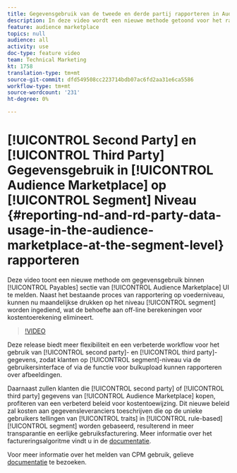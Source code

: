 ```yaml
---
title: Gegevensgebruik van de tweede en derde partij rapporteren in Audience Marketplace op segmentniveau
description: In deze video wordt een nieuwe methode getoond voor het rapporteren van het gegevensgebruik in het gedeelte Payables van de gebruikersinterface van Audience Marketplace. Naast het bestaande proces van rapportage op voederniveau, kunnen nu maandelijks indrukkingen worden ingediend op segmentniveau, wat de noodzaak van offlineberekeningen voor kostentoerekening wegneemt.
feature: audience marketplace
topics: null
audience: all
activity: use
doc-type: feature video
team: Technical Marketing
kt: 1758
translation-type: tm+mt
source-git-commit: dfd549508cc223714bdb07ac6fd2aa31e6ca5586
workflow-type: tm+mt
source-wordcount: '231'
ht-degree: 0%

---
```



# [!UICONTROL Second Party] en [!UICONTROL Third Party] Gegevensgebruik in [!UICONTROL Audience Marketplace] op [!UICONTROL Segment] Niveau {#reporting-nd-and-rd-party-data-usage-in-the-audience-marketplace-at-the-segment-level} rapporteren

Deze video toont een nieuwe methode om gegevensgebruik binnen [!UICONTROL Payables] sectie van [!UICONTROL Audience Marketplace] UI te melden. Naast het bestaande proces van rapportering op voederniveau, kunnen nu maandelijkse drukken op het niveau [!UICONTROL segment] worden ingediend, wat de behoefte aan off-line berekeningen voor kostentoerekening elimineert.

>[!VIDEO](https://video.tv.adobe.com/v/25522/?quality=12)

Deze release biedt meer flexibiliteit en een verbeterde workflow voor het gebruik van [!UICONTROL second party]- en [!UICONTROL third party]-gegevens, zodat klanten op [!UICONTROL segment]-niveau via de gebruikersinterface of via de functie voor bulkupload kunnen rapporteren over afbeeldingen.

Daarnaast zullen klanten die [!UICONTROL second party] of [!UICONTROL third party] gegevens van [!UICONTROL Audience Marketplace] kopen, profiteren van een verbeterd beleid voor kostentoewijzing. Dit nieuwe beleid zal kosten aan gegevensleveranciers toeschrijven die op de unieke gebruikers tellingen van [!UICONTROL traits] in [!UICONTROL rule-based] [!UICONTROL segment] worden gebaseerd, resulterend in meer transparantie en eerlijke gebruiksfacturering. Meer informatie over het factureringsalgoritme vindt u in de [documentatie](https://experiencecloud.adobe.com/resources/help/en_US/aam/marketplace_cpm_billing.html).

Voor meer informatie over het melden van CPM gebruik, gelieve [documentatie](https://experiencecloud.adobe.com/resources/help/en_US/aam/t_marketplace_report_cpm_usage.html) te bezoeken.